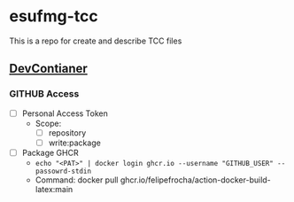 # esufmg-tcc
This is a repo for create and describe TCC files

## [DevContianer](https://code.visualstudio.com/docs/remote/containers)
### GITHUB Access
- [ ] Personal Access Token
    - Scope:
        - [ ] repository
        - [ ] write:package
- [ ] Package GHCR
    - `echo "<PAT>" | docker login ghcr.io --username "GITHUB_USER" --passowrd-stdin`
    - Command: docker pull ghcr.io/felipefrocha/action-docker-build-latex:main